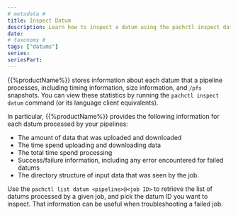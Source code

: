 ```yaml
---
# metadata # 
title: Inspect Datum
description: Learn how to inspect a datum using the pachctl inspect datum command. 
date: 
# taxonomy #
tags: ["datums"]
series:
seriesPart:
---
```


{{%productName%}} stores information about each datum that a pipeline processes, including timing information, size information,
and `/pfs` snapshots. You can view these statistics by running the `pachctl inspect datum` command (or its language client equivalents).

In particular, {{%productName%}} provides the following information for each datum processed by your pipelines:

- The amount of data that was uploaded and downloaded
- The time spend uploading and downloading data
- The total time spend processing
- Success/failure information, including any error encountered for failed datums
- The directory structure of input data that was seen by the job.

Use the `pachctl list datum <pipeline>@<job ID>` to retrieve the list of datums processed by a given job, and pick the datum ID you want to inspect. That information can be useful when troubleshooting a failed job.